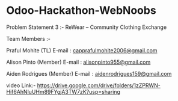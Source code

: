 # Odoo-Hackathon-WebNoobs

Problem Statement 3 :- ReWear – Community Clothing Exchange

Team Members :-

Praful Mohite (TL)
E-mail : capprafulmohite2006@gmail.com 

Alison Pinto (Member)
E-mail : alisonpinto955@gmail.com

Aiden Rodrigues (Member)
E-mail : aidenrodrigues159@gmail.com

video Link:- https://drive.google.com/drive/folders/1zZPRWN-Hif6AhNluUHm89FYgjA3TW7zK?usp=sharing
